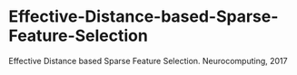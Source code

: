 # Effective-Distance-based-Sparse-Feature-Selection
Effective Distance based Sparse Feature Selection. Neurocomputing, 2017

